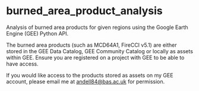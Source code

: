 # burned_area_product_analysis
Analysis of burned area products for given regions using the Google Earth Engine (GEE) Python API.

The burned area products (such as MCD64A1, FireCCI v5.1) are either stored in the GEE Data Catalog, GEE Community Catalog or locally as assets within GEE. Ensure you are registered on a project with GEE to be able to have access.

If you would like access to the products stored as assets on my GEE account, please email me at andell84@bas.ac.uk for permission.
